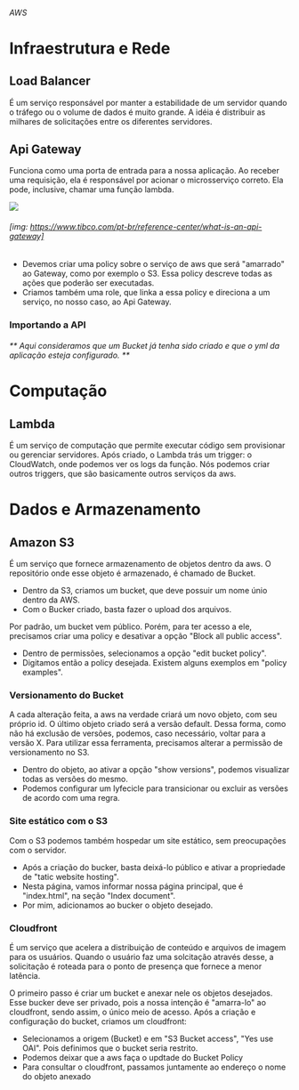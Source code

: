 ###### AWS

# Infraestrutura e Rede

## Load Balancer

É um serviço responsável por manter a estabilidade de um servidor quando o tráfego ou o volume de dados é muito grande. A idéia é distribuir as milhares de solicitações entre os diferentes servidores. 


## Api Gateway

Funciona como uma porta de entrada para a nossa aplicação. Ao receber uma requisição, ela é responsável por acionar o microsserviço correto. Ela pode, inclusive, chamar uma função lambda.

<img src = "https://www.tibco.com/sites/tibco/files/media_entity/2020-05/api-gateway-diagram.svg">

###### [img: https://www.tibco.com/pt-br/reference-center/what-is-an-api-gateway]

* Devemos criar uma policy sobre o serviço de aws que será "amarrado" ao Gateway, como por exemplo o S3. Essa policy descreve todas as ações que poderão ser executadas.
* Criamos também uma role, que linka a essa policy e direciona a um serviço, no nosso caso, ao Api Gateway.

### Importando a API

###### ** Aqui consideramos que um Bucket já tenha sido criado e que o yml da aplicação esteja configurado. **





# Computação


## Lambda

É um serviço de computação que permite executar código sem provisionar ou gerenciar servidores. Após criado, o Lambda trás um trigger: o CloudWatch, onde podemos ver os logs da função. Nós podemos criar outros triggers, que são basicamente outros serviços da aws.


# Dados e Armazenamento


## Amazon S3

É um serviço que fornece armazenamento de objetos dentro da aws. O repositório onde esse objeto é armazenado, é chamado de Bucket. 

* Dentro da S3, criamos um bucket, que deve possuir um nome únio dentro da AWS.
* Com o Bucker criado, basta fazer o upload dos arquivos.

Por padrão, um bucket vem público. Porém, para ter acesso a ele, precisamos criar uma policy e desativar a opção "Block all public access".

* Dentro de permissões, selecionamos a opção "edit bucket policy".
* Digitamos então a policy desejada. Existem alguns exemplos em "policy examples".

### Versionamento do Bucket

A cada alteração feita, a aws na verdade criará um novo objeto, com seu próprio id. O último objeto criado será a versão default. Dessa forma, como não há exclusão de versões, podemos, caso necessário, voltar para a versão X. Para utilizar essa ferramenta, precisamos alterar a permissão de versionamento no S3. 

* Dentro do objeto, ao ativar a opção "show versions", podemos visualizar todas as versões do mesmo.
* Podemos configurar um lyfecicle para transicionar ou excluir as versões de acordo com uma regra.

### Site estático com o S3

Com o S3 podemos também hospedar um site estático, sem preocupações com o servidor. 

* Após a criação do bucker, basta deixá-lo público e ativar a propriedade de "tatic website hosting".
* Nesta página, vamos informar nossa página principal, que é "index.html", na seção "Index document".
* Por mim, adicionamos ao bucker o objeto desejado.

### Cloudfront

É um serviço que acelera a distribuição de conteúdo e arquivos de imagem para os usuários. Quando o usuário faz uma solcitação através desse, a solicitação é roteada para o ponto de presença que fornece a menor latência.

O primeiro passo é criar um bucket e anexar nele os objetos desejados. Esse bucker deve ser privado, pois a nossa intenção é "amarra-lo" ao cloudfront, sendo assim, o único meio de acesso. Após a criação e configuração do bucket, criamos um cloudfront:

* Selecionamos a origem (Bucket) e em "S3 Bucket access", "Yes use OAI". Pois definimos que o bucket seria restrito.
* Podemos deixar que a aws faça o updtade do Bucket Policy 
* Para consultar o cloudfront, passamos juntamente ao endereço o nome do objeto anexado
